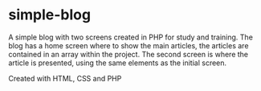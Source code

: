 # simple-blog

A simple blog with two screens created in PHP for study and training.
The blog has a home screen where to show the main articles, the articles are contained in an array within the project.
The second screen is where the article is presented, using the same elements as the initial screen.

Created with HTML, CSS and PHP
